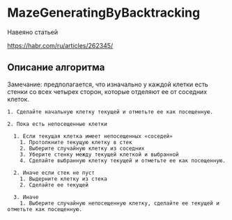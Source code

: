 # MazeGeneratingByBacktracking

Навеяно статьей 

https://habr.com/ru/articles/262345/


## Описание алгоритма

Замечание: предполагается, что изначально у каждой клетки есть стенки со всех четырех сторон, которые отделяют ее от соседних клеток.

```
1. Сделайте начальную клетку текущей и отметьте ее как посещенную.

2. Пока есть непосещенные клетки

  1. Если текущая клетка имеет непосещенных «соседей»
    1. Протолкните текущую клетку в стек
    2. Выберите случайную клетку из соседних
    3. Уберите стенку между текущей клеткой и выбранной
    4. Сделайте выбранную клетку текущей и отметьте ее как посещенную.

  2. Иначе если стек не пуст
    1. Выдерните клетку из стека
    2. Сделайте ее текущей

  3. Иначе
    1. Выберите случайную непосещенную клетку, сделайте ее текущей и отметьте как посещенную.
```